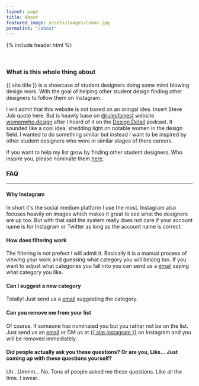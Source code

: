 ```yaml
---
layout: page
title: About
featured_image: assets/images/lemon.jpg
permalink: "/about"
---
```

{% include header.html %}

<br>

### What is this whole thing about
{{ site.title }} is a showcase of student designers doing some mind blowing design work. With the goal of helping other student design finding other designers to follow them on Instagram.

I will admit that this website is not based on an oringal idea. Insert Steve Job quote here. But is heavily base on [@julesforrest](https://twitter.com/julesforrest) website [womenwho.design](https://womenwho.design/) after I heard of it on the [Design Detail](https://spec.fm/podcasts/design-details) podcast. It sounded like a cool idea, shedding light on notable women in the design field. I wanted to do something similar but instead I want to be inspired by other student designers who were in similar stages of there careers.

If you want to help my list grow by finding other student designers. Who inspire you, please nominate them [here]({{site.baseurl}}/nominate.html).

### FAQ
---

#### Why Instagram

In short it's the social medium platform I use the most. Instagram also focuses heavily on images which makes it great to see what the designers are up too.
But with that said the system really does not care if your account name is for Instagram or Twitter as long as the account name is correct.

#### How does filtering work

The filtering is not prefect I will admit it. Basically it is a manual process of viewing your work and guessing what category you will belong too. If you want to adjust what categories you fall into you can send us a [email]({{site.baseurl}}/contact.html) saying what category you like.

#### Can I suggest a new category

Totally! Just send us a [email]({{site.baseurl}}/contact.html) suggesting the category.

#### Can you remove me from your list

Of course. If someone has nominated you but you rather not be on the list. Just send us an [email]({{site.baseurl}}/contact.html) or DM us at [{{ site.instagram }}](https://www.instagram.com/{{site.instagram}}) on Instagram and you will be removed immediately.

#### Did people actually ask you these questions? Or are you, Like... Just coming up with these questions yourself?

Uh...Ummm... No. Tons of people asked me these questions. Like all the time. I swear.
